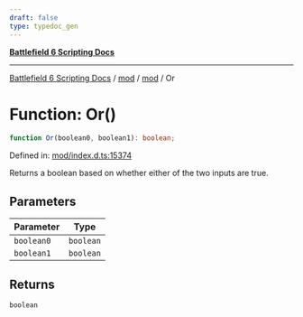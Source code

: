 ```yaml
---
draft: false
type: typedoc_gen
---
```


[**Battlefield 6 Scripting Docs**](../../../_index.md)

***

[Battlefield 6 Scripting Docs](../../../_index.md) / [mod](../../_index.md) / [mod](../_index.md) / Or

# Function: Or()

```ts
function Or(boolean0, boolean1): boolean;
```

Defined in: [mod/index.d.ts:15374](https://github.com/battlefield-portal-community/portal-docs/blob/ff09b2690670f74de7e97198022e5a97ff1161ff/generators/santiago/mod/index.d.ts#L15374)

Returns a boolean based on whether either of the two inputs are true.

## Parameters

| Parameter | Type |
| ------ | ------ |
| `boolean0` | `boolean` |
| `boolean1` | `boolean` |

## Returns

`boolean`

